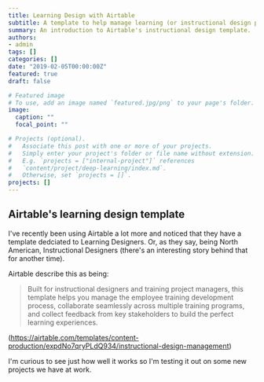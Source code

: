 ```yaml
---
title: Learning Design with Airtable
subtitle: A template to help manage learning (or instructional design projects)
summary: An introduction to Airtable's instructional design template.
authors:
- admin
tags: []
categories: []
date: "2019-02-05T00:00:00Z"
featured: true
draft: false

# Featured image
# To use, add an image named `featured.jpg/png` to your page's folder. 
image:
  caption: ""
  focal_point: ""

# Projects (optional).
#   Associate this post with one or more of your projects.
#   Simply enter your project's folder or file name without extension.
#   E.g. `projects = ["internal-project"]` references 
#   `content/project/deep-learning/index.md`.
#   Otherwise, set `projects = []`.
projects: []
---
```




## Airtable's learning design template
I've recently been using Airtable a lot more and noticed that they have a template dedciated to Learning Designers. Or, as they say, being North American, Instructional Designers (there's an interesting story behind that for another time). 

Airtable describe this as being: 

> Built for instructional designers and training project managers, this template helps you manage the employee training development process, collaborate seamlessly across multiple training programs, and collect feedback from key stakeholders to build the perfect learning experiences.

(https://airtable.com/templates/content-production/expdNo7qryPLdQ934/instructional-design-management)


I'm curious to see just how well it works so I'm testing it out on some new projects we have at work. 


